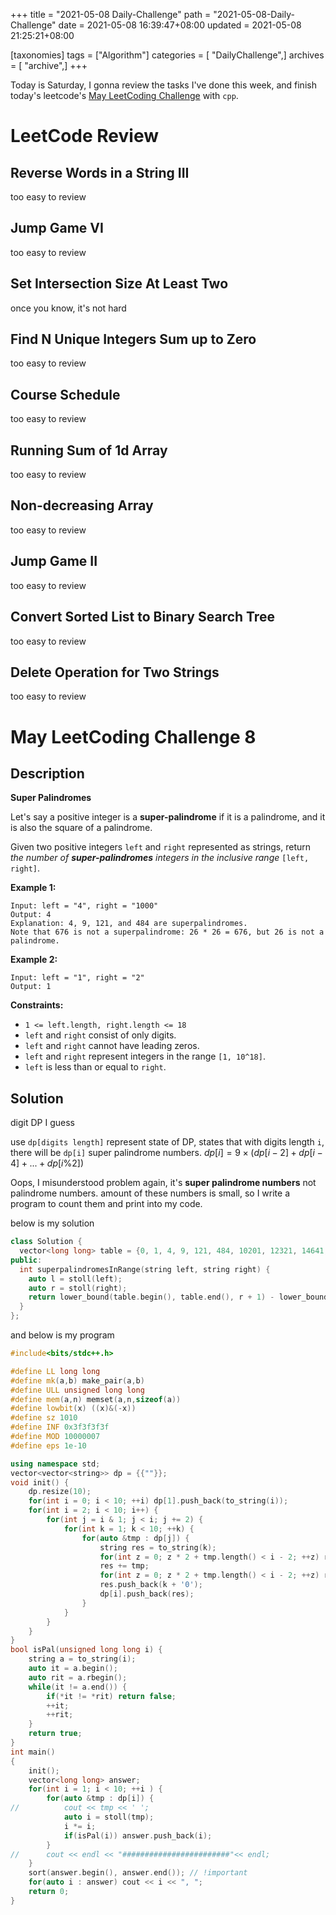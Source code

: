 +++
title = "2021-05-08 Daily-Challenge"
path = "2021-05-08-Daily-Challenge"
date = 2021-05-08 16:39:47+08:00
updated = 2021-05-08 21:25:21+08:00

[taxonomies]
tags = ["Algorithm"]
categories = [ "DailyChallenge",]
archives = [ "archive",]
+++

Today is Saturday, I gonna review the tasks I've done this week, and finish today's leetcode's [May LeetCoding Challenge](https://leetcode.com/explore/challenge/card/may-leetcoding-challenge-2021/599/week-2-may-8th-may-14th/3736/) with `cpp`.

<!-- more -->

# LeetCode Review

## Reverse Words in a String III

too easy to review

## Jump Game VI

too easy to review

## Set Intersection Size At Least Two

once you know, it's not hard

## Find N Unique Integers Sum up to Zero

too easy to review

## Course Schedule

too easy to review

## Running Sum of 1d Array

too easy to review

## Non-decreasing Array

too easy to review

## Jump Game II

too easy to review

## Convert Sorted List to Binary Search Tree

too easy to review

## Delete Operation for Two Strings

too easy to review

# May LeetCoding Challenge 8

## Description

**Super Palindromes**

Let's say a positive integer is a **super-palindrome** if it is a palindrome, and it is also the square of a palindrome.

Given two positive integers `left` and `right` represented as strings, return *the number of **super-palindromes** integers in the inclusive range* `[left, right]`.

 

**Example 1:**

```
Input: left = "4", right = "1000"
Output: 4
Explanation: 4, 9, 121, and 484 are superpalindromes.
Note that 676 is not a superpalindrome: 26 * 26 = 676, but 26 is not a palindrome.
```

**Example 2:**

```
Input: left = "1", right = "2"
Output: 1
```

 

**Constraints:**

- `1 <= left.length, right.length <= 18`
- `left` and `right` consist of only digits.
- `left` and `right` cannot have leading zeros.
- `left` and `right` represent integers in the range `[1, 10^18]`.
- `left` is less than or equal to `right`.

## Solution

digit DP I guess

use `dp[digits length]` represent state of DP, states that with digits length `i`, there will be `dp[i]` super palindrome numbers. $dp[i] = 9 \times (dp[i - 2]+dp[i-4] +...+dp[i\%2])$

Oops, I misunderstood problem again, it's **super palindrome numbers** not palindrome numbers. amount of these numbers is small, so I write a program to count them and print into my code.

below is my solution

``` cpp
class Solution {
  vector<long long> table = {0, 1, 4, 9, 121, 484, 10201, 12321, 14641, 40804, 44944, 1002001, 1234321, 4008004, 100020001, 102030201, 104060401, 121242121, 123454321, 125686521, 400080004, 404090404, 10000200001, 10221412201, 12102420121, 12345654321, 40000800004, 1000002000001, 1002003002001, 1004006004001, 1020304030201, 1022325232201, 1024348434201, 1210024200121, 1212225222121, 1214428244121, 1232346432321, 1234567654321, 4000008000004, 4004009004004, 100000020000001, 100220141022001, 102012040210201, 102234363432201, 121000242000121, 121242363242121, 123212464212321, 123456787654321, 400000080000004, 10000000200000001, 10002000300020001, 10004000600040001, 10020210401202001, 10022212521222001, 10024214841242001, 10201020402010201, 10203040504030201, 10205060806050201, 10221432623412201, 10223454745432201, 12100002420000121, 12102202520220121, 12104402820440121, 12122232623222121, 12124434743442121, 12321024642012321, 12323244744232321, 12343456865434321, 12345678987654321, 40000000800000004, 40004000900040004};
public:
  int superpalindromesInRange(string left, string right) {
    auto l = stoll(left);
    auto r = stoll(right);
    return lower_bound(table.begin(), table.end(), r + 1) - lower_bound(table.begin(), table.end(), l);
  }
};
```

and below is my program

``` cpp
#include<bits/stdc++.h>

#define LL long long
#define mk(a,b) make_pair(a,b)
#define ULL unsigned long long
#define mem(a,n) memset(a,n,sizeof(a))
#define lowbit(x) ((x)&(-x))
#define sz 1010
#define INF 0x3f3f3f3f
#define MOD 10000007
#define eps 1e-10

using namespace std;
vector<vector<string>> dp = {{""}};
void init() {
	dp.resize(10);
	for(int i = 0; i < 10; ++i) dp[1].push_back(to_string(i));
	for(int i = 2; i < 10; i++) {
		for(int j = i & 1; j < i; j += 2) {
		    for(int k = 1; k < 10; ++k) {
		    	for(auto &tmp : dp[j]) {
			    	string res = to_string(k);
			    	for(int z = 0; z * 2 + tmp.length() < i - 2; ++z) res.push_back('0');
			    	res += tmp;
			    	for(int z = 0; z * 2 + tmp.length() < i - 2; ++z) res.push_back('0');
			    	res.push_back(k + '0');
			    	dp[i].push_back(res);
		    	}
			}
		}
	}
}
bool isPal(unsigned long long i) {
	string a = to_string(i);
	auto it = a.begin();
	auto rit = a.rbegin();
	while(it != a.end()) {
		if(*it != *rit) return false;
		++it;
		++rit;
	}
	return true;
}
int main()
{
	init();
	vector<long long> answer;
	for(int i = 1; i < 10; ++i ) {
		for(auto &tmp : dp[i]) {
//			cout << tmp << ' ';
			auto i = stoll(tmp);
			i *= i;
			if(isPal(i)) answer.push_back(i);	
		}
//		cout << endl << "########################"<< endl;
	}
	sort(answer.begin(), answer.end()); // !important
	for(auto i : answer) cout << i << ", ";
	return 0;
}

```
